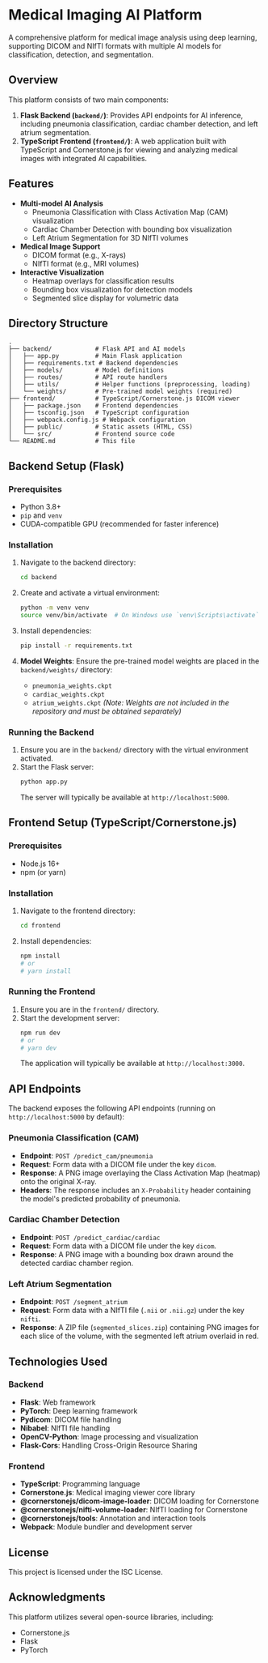 # Medical Imaging AI Platform

A comprehensive platform for medical image analysis using deep learning, supporting DICOM and NIfTI formats with multiple AI models for classification, detection, and segmentation.

## Overview

This platform consists of two main components:

1.  **Flask Backend (`backend/`)**: Provides API endpoints for AI inference, including pneumonia classification, cardiac chamber detection, and left atrium segmentation.
2.  **TypeScript Frontend (`frontend/`)**: A web application built with TypeScript and Cornerstone.js for viewing and analyzing medical images with integrated AI capabilities.

## Features

-   **Multi-model AI Analysis**
    -   Pneumonia Classification with Class Activation Map (CAM) visualization
    -   Cardiac Chamber Detection with bounding box visualization
    -   Left Atrium Segmentation for 3D NIfTI volumes
-   **Medical Image Support**
    -   DICOM format (e.g., X-rays)
    -   NIfTI format (e.g., MRI volumes)
-   **Interactive Visualization**
    -   Heatmap overlays for classification results
    -   Bounding box visualization for detection models
    -   Segmented slice display for volumetric data

## Directory Structure

```
.
├── backend/            # Flask API and AI models
│   ├── app.py          # Main Flask application
│   ├── requirements.txt # Backend dependencies
│   ├── models/         # Model definitions
│   ├── routes/         # API route handlers
│   ├── utils/          # Helper functions (preprocessing, loading)
│   └── weights/        # Pre-trained model weights (required)
├── frontend/           # TypeScript/Cornerstone.js DICOM viewer
│   ├── package.json    # Frontend dependencies
│   ├── tsconfig.json   # TypeScript configuration
│   ├── webpack.config.js # Webpack configuration
│   ├── public/         # Static assets (HTML, CSS)
│   └── src/            # Frontend source code
└── README.md           # This file
```

## Backend Setup (Flask)

### Prerequisites

-   Python 3.8+
-   `pip` and `venv`
-   CUDA-compatible GPU (recommended for faster inference)

### Installation

1.  Navigate to the backend directory:
    ```bash
    cd backend
    ```

2.  Create and activate a virtual environment:
    ```bash
    python -m venv venv
    source venv/bin/activate  # On Windows use `venv\Scripts\activate`
    ```

3.  Install dependencies:
    ```bash
    pip install -r requirements.txt
    ```

4.  **Model Weights**: Ensure the pre-trained model weights are placed in the `backend/weights/` directory:
    -   `pneumonia_weights.ckpt`
    -   `cardiac_weights.ckpt`
    -   `atrium_weights.ckpt`
    *(Note: Weights are not included in the repository and must be obtained separately)*

### Running the Backend

1.  Ensure you are in the `backend/` directory with the virtual environment activated.
2.  Start the Flask server:
    ```bash
    python app.py
    ```
    The server will typically be available at `http://localhost:5000`.

## Frontend Setup (TypeScript/Cornerstone.js)

### Prerequisites

-   Node.js 16+
-   npm (or yarn)

### Installation

1.  Navigate to the frontend directory:
    ```bash
    cd frontend
    ```

2.  Install dependencies:
    ```bash
    npm install
    # or
    # yarn install
    ```

### Running the Frontend

1.  Ensure you are in the `frontend/` directory.
2.  Start the development server:
    ```bash
    npm run dev
    # or
    # yarn dev
    ```
    The application will typically be available at `http://localhost:3000`.

## API Endpoints

The backend exposes the following API endpoints (running on `http://localhost:5000` by default):

### Pneumonia Classification (CAM)

-   **Endpoint**: `POST /predict_cam/pneumonia`
-   **Request**: Form data with a DICOM file under the key `dicom`.
-   **Response**: A PNG image overlaying the Class Activation Map (heatmap) onto the original X-ray.
-   **Headers**: The response includes an `X-Probability` header containing the model's predicted probability of pneumonia.

### Cardiac Chamber Detection

-   **Endpoint**: `POST /predict_cardiac/cardiac`
-   **Request**: Form data with a DICOM file under the key `dicom`.
-   **Response**: A PNG image with a bounding box drawn around the detected cardiac chamber region.

### Left Atrium Segmentation

-   **Endpoint**: `POST /segment_atrium`
-   **Request**: Form data with a NIfTI file (`.nii` or `.nii.gz`) under the key `nifti`.
-   **Response**: A ZIP file (`segmented_slices.zip`) containing PNG images for each slice of the volume, with the segmented left atrium overlaid in red.

## Technologies Used

### Backend

-   **Flask**: Web framework
-   **PyTorch**: Deep learning framework
-   **Pydicom**: DICOM file handling
-   **Nibabel**: NIfTI file handling
-   **OpenCV-Python**: Image processing and visualization
-   **Flask-Cors**: Handling Cross-Origin Resource Sharing

### Frontend

-   **TypeScript**: Programming language
-   **Cornerstone.js**: Medical imaging viewer core library
-   **@cornerstonejs/dicom-image-loader**: DICOM loading for Cornerstone
-   **@cornerstonejs/nifti-volume-loader**: NIfTI loading for Cornerstone
-   **@cornerstonejs/tools**: Annotation and interaction tools
-   **Webpack**: Module bundler and development server

## License

This project is licensed under the ISC License.

## Acknowledgments

This platform utilizes several open-source libraries, including:
-   Cornerstone.js
-   Flask
-   PyTorch